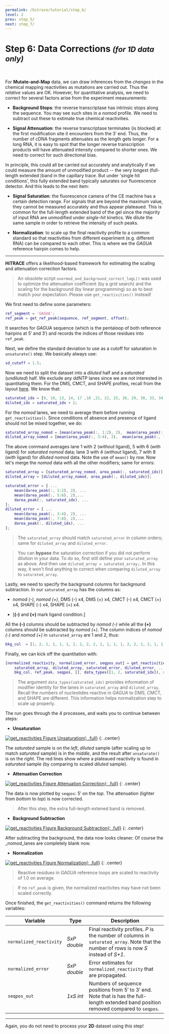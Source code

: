 ```yaml
---
permalink: /hitrace/tutorial/step_6/
level: 2
prev: step_5/
next: step_7/
---
```


# Step 6: Data Corrections _<small>(for 1D data only)</small>_

<br/>

For **Mutate-and-Map** data, we can draw inferences from the _changes_ in the chemical mapping reactivities as mutations are carried out. Thus the _relative_ values are OK. However, for quantitative analysis, we need to correct for several factors arise from the experiment measurements:

* **Background Stops**: the reverse transcriptase has intrinsic stops along the sequence. You may see such sites in a _nomod_ profile. We need to subtract out these to estimate true chemical reactivities.

* **Signal Attenuation**: the reverse transcriptase terminates (is blocked) at the first modification site it encounters from the 3&prime; end. Thus, the number of cDNA fragments attenuates as the length gets longer. For a long RNA, it is easy to spot that the longer reverse transcription products will have attenuated intensity compared to shorter ones. We need to correct for such directional bias.

In principle, this could all be carried out accurately and analytically if we could measure the amount of unmodified product -- the very longest (full-length extended )band in the capillary trace. But under 'single hit conditions', this fully extended band typically saturates our fluorescence detector. And this leads to the next item:

* **Signal Saturation**: the fluorescence camera of the CE machine has a certain detection range. For signals that are beyond the maximum value, they cannot be measured accurately and thus appear plateaued. This is common for the full-length extended band of the gel since the majority of input RNA are unmodified under _single-hit_ kinetics. We dilute the same sample in order to retrieve the intensity of such peaks.

* **Normalization**: to scale up the final reactivity profile to a common standard so that reactivities from different experiment (e.g. different RNA) can be compared to each other. This is where we the _GAGUA_ reference hairpin comes to help.

<hr/>

**HiTRACE** offers a likelihood-based framework for estimating the scaling and attenuation correction factors. 

> An obsolete script `overmod_and_background_correct_logL()` was used to optimize the attenuation coefficient (by a grid search) and the scaling for the background (by linear programming) so as to best match your expectation. Please use `get_reactivities()` instead!

We first need to define some parameters:

```matlab
ref_segment = 'GAGUA';
ref_peak = get_ref_peak(sequence, ref_segment, offset);
```

It searches for _GAGUA_ sequence (which is the pentaloop of both reference hairpins at 5&prime; and 3&prime;) and records the indices of those residues into `ref_peak`.

Next, we define the standard deviation to use as a cutoff for saturation in `unsaturate()` step. We basically always use:

```matlab
sd_cutoff = 1.5;
```

Now we need to split the dataset into a _diluted_ half and a _saturated_ (_undiluted_) half. We exclude any ddNTP lanes since we are not interested in quantitating them. For the DMS, CMCT, and SHAPE profiles, recall from the layout [here](/hitrace/res/pfl_1D_xsel.pdf). We know that:

```matlab
saturated_idx = [9, 10, 13, 14, 17 ,18 ,21, 22, 25, 26, 29, 30, 33, 34, 37, 38, 41, 42, 45, 46, 49, 50, 53, 54];
diluted_idx = saturated_idx + 2;
```

For the _nomod_ lanes, we need to average them before running `get_reactivities()`. Since conditions of absence and presence of ligand should not be mixed together, we do:

```matlab
saturated_array_nomod = [mean(area_peak(:, 1:2), 2),  mean(area_peak(:, 5:6), 2)];
diluted_array_nomod = [mean(area_peak(:, 3:4), 2),  mean(area_peak(:, 7:8), 2)];
```

The above command averages lane 1 with 2 (_without_ ligand), 5 with 6 (_with_ ligand) for _saturated_ _nomod_ data; lane 3 with 4 (_without_ ligand), 7 with 8 (_with_ ligand) for _diluted_ _nomod_ data. Note the use of `mean()` by row. Now let's merge the _nomod_ data with all the other modifiers; same for errors:

```matlab
saturated_array = [saturated_array_nomod, area_peak(:, saturated_idx)];
diluted_array = [diluted_array_nomod, area_peak(:, diluted_idx)];

saturated_error = [ ...
    mean(darea_peak(:, 1:2), 2), ...
    mean(darea_peak(:, 5:6), 2),...
    darea_peak(:, saturated_idx), ...
];
diluted_error = [ ...
    mean(darea_peak(:, 3:4), 2), ...
    mean(darea_peak(:, 7:8), 2),...
    darea_peak(:, diluted_idx), ...
];
```

> The `saturated_array` should match `saturated_error` in column orders; same for `diluted_array` and `diluted_error`.

> You can **bypass** the saturation correction if you did not perform dilution in your data. To do so, first still define your `saturated_array` as above. And then use `diluted_array = saturated_array;`. In this way, it won't find anything to correct when comparing `diluted_array` to `saturated_array`.

Lastly, we need to specify the background columns for background subtraction. In our `saturated_array` has the columns as: 

* _nomod (-)_, _nomod (+)_, DMS (-) x4, DMS (+) x4, CMCT (-) x4, CMCT (+) x4, SHAPE (-) x4, SHAPE (+) x4. 

* [**(-)** and **(+)** mark ligand condition.] 

All the **(-)** columns should be subtracted by _nomod (-)_ while all the **(+)** columns should be subtracted by _nomod (+)_. The column indices of _nomod (-)_ and _nomod (+)_ in `saturated_array` are 1 and 2, thus:

```matlab
bkg_col  = [1, 2, 1, 1, 1, 1, 2, 2, 2, 2, 1, 1, 1, 1, 2, 2, 2, 2, 1, 1, 1, 1, 2, 2, 2, 2];
```

Finally, we can kick off the quantitation with:

```matlab
[normalized_reactivity, normalized_error, seqpos_out] = get_reactivities( ...
    saturated_array, diluted_array, saturated_error, diluted_error, ...
    bkg_col, ref_peak, seqpos, [], data_types([1, 2, saturated_idx]), sequence, offset, sd_cutoff);
```

> The argument `data_types(saturated_idx)` provides information of modifier identity for the lanes in `saturated_array` and `diluted_array`. Recall the numbers of nucleotides reactive in _GAGUA_ to DMS, CMCT, and SHAPE are different. This information helps normalization step to scale up properly.

The run goes through the 4 processes, and waits you to continue between steps:

* **Unsaturation**

[![get_reactivities Figure Unsaturation](/hitrace/res/pfl_1D_rx_unsat.png "get_reactivities Figure (Unsaturation)"){: .full}](/hitrace/res/pfl_1D_rx_unsat.png)
{: .center}

The _saturated_ sample is on the _left_, _diluted_ sample (after scaling up to match _saturated_ sample) is in the _middle_, and the result after `unsaturate()` is on the _right_. The red lines show where a plateaued reactivity is found in _saturated_ sample (by comparing to scaled _diluted_ sample).

* **Attenuation Correction**

[![get_reactivities Figure Attenuation Correction](/hitrace/res/pfl_1D_rx_attcorr.png "get_reactivities Figure (Attenuation Correction)"){: .full}](/hitrace/res/pfl_1D_rx_attcorr.png)
{: .center}

The data is now plotted by `seqpos`: 5&prime; on the _top_. The attenuation (lighter from _bottom_ to _top_) is now corrected.

> After this step, the extra full-length extened band is removed.

* **Background Subtraction**

[![get_reactivities Figure Background Subtraction](/hitrace/res/pfl_1D_rx_bkgsub.png "get_reactivities Figure (Background Subtraction)"){: .full}](/hitrace/res/pfl_1D_rx_bkgsub.png)
{: .center}

After subtracting the background, the data now looks cleaner. Of course the _nomod_lanes are completely blank now.

* **Normalization**

[![get_reactivities Figure Normalization](/hitrace/res/pfl_1D_rx_norm.png "get_reactivities Figure (Normalization)"){: .full}](/hitrace/res/pfl_1D_rx_norm.png)
{: .center}

> Reactive residues in _GAGUA_ reference loops are scaled to reactivity of 1.0 on average.

> If no `ref_peak` is given, the normalized reactivites may have not been scaled correctly.

Once finished, the `get_reactivities()` command returns the following variables:

| Variable | Type | Description |
| --- | --- | --- |
| `normalized_reactivity` | _SxP double_ | Final reactivity profiles. _P_ is the number of columns in `saturated_array`. Note that the number of rows is now _S_ instead of _S+1_. |
| `normalized_error` | _SxP double_ | Error estimates for `normalized_reactivity` that are propagated. |
| `seqpos_out` | _1xS int_ | Numbers of sequence positions from 5&prime; to 3&prime; end. Note that is has the full-length extended band position removed compared to `seqpos`. |

<hr/>

Again, you do not need to process your **2D** dataset using this step!


